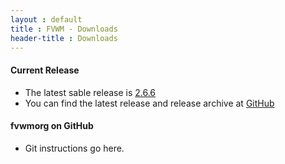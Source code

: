 ```yaml
---
layout : default
title : FVWM - Downloads
header-title : Downloads
---
```


#### Current Release

  + The latest sable release is [2.6.6](https://github.com/fvwmorg/fvwm/releases/download/version-2_6_6/fvwm-2.6.6.tar.gz)
  + You can find the latest release and release archive at [GitHub](https://github.com/fvwmorg/fvwm/releases)

#### fvwmorg on GitHub

  + Git instructions go here.


